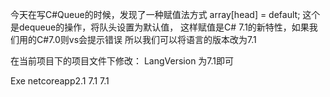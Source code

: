 今天在写C#Queue的时候，发现了一种赋值法方式
  array[head] = default;
  这个是dequeue的操作，将队头设置为默认值，
  这样赋值是C# 7.1的新特性，如果我们用的C#7.0则vs会提示错误
  所以我们可以将语言的版本改为7.1

  在当前项目下的项目文件下修改：
  LangVersion 为7.1即可
  <Project Sdk="Microsoft.NET.Sdk">

  <PropertyGroup>
    <OutputType>Exe</OutputType>
    <TargetFramework>netcoreapp2.1</TargetFramework>
  </PropertyGroup>

  <PropertyGroup Condition="'$(Configuration)|$(Platform)'=='Release|AnyCPU'">
    <LangVersion>7.1</LangVersion>
  </PropertyGroup>

  <PropertyGroup Condition="'$(Configuration)|$(Platform)'=='Debug|AnyCPU'">
    <LangVersion>7.1</LangVersion>
  </PropertyGroup>

</Project>

